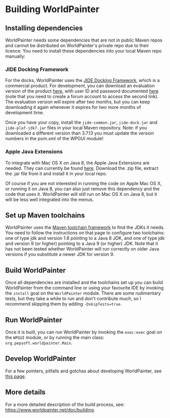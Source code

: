 # Building WorldPainter
## Installing dependencies
WorldPainter needs some dependencies that are not in public Maven repos and cannot be distributed on WorldPainter's private repo due to their licence. You need to install these dependencies into your local Maven repo manually:
### JIDE Docking Framework
For the docks, WorldPainter uses the [JIDE Docking Framework](https://www.jidesoft.com/products/dock.htm), which is a commercial product. For development, you can download an evaluation version of the product [here](https://www.jidesoft.com/evaluation/), with user ID and password documented [here](https://www.jidesoft.com/forum/viewtopic.php?t=10) (note that you need to create a forum account to access the second link). The evaluation version will expire after two months, but you can keep downloading it again whenever it expires for two more months of development time.

Once you have your copy, install the `jide-common.jar`, `jide-dock.jar` and `jide-plaf-jdk7.jar` files in your local Maven repository. Note: if you downloaded a different version than 3.7.13 you must update the version numbers in the pom.xml of the WPGUI module!

### Apple Java Extensions
To integrate with Mac OS X on Java 8, the Apple Java Extensions are needed. They can currently be found [here](https://developer.apple.com/library/archive/samplecode/AppleJavaExtensions/Introduction/Intro.html). Download the .zip file, extract the .jar file from it and install it in your local repo.

Of course if you are not interested in running the code on Apple Mac OS X, or running it on Java 8, you can also just remove this dependency and the code that uses it. WorldPainter will still run on Mac OS X on Java 8, but it will be less well integrated into the menus.

## Set up Maven toolchains
WorldPainter uses the [Maven toolchain framework](https://maven.apache.org/guides/mini/guide-using-toolchains.html) to find the JDKs it needs. You need to follow the instructions on that page to configure two toolchains: one of type jdk and version 1.8 pointing to a Java 8 JDK, and one of type jdk and version 9 (or higher) pointing to a Java 9 (or higher) JDK. Note that it has not been tested whether WorldPainter will run correctly on older Java versions if you substitute a newer JDK for version 9.

## Build WorldPainter
Once all dependencies are installed and the toolchains set up you can build WorldPainter from the command line or using your favourite IDE by invoking the `install` goal on the `WorldPainter` module. There are some rudimentary tests, but they take a while to run and don't contribute much, so I recommend skipping them by adding `-DskipTests=true`.

## Run WorldPainter
Once it is built, you can run WorldPainter by invoking the `exec:exec` goal on the `WPGUI` module, or by running the main class: `org.pepsoft.worldpainter.Main`.

## Develop WorldPainter
For a few pointers, pitfalls and gotchas about developing WorldPainter, see [this page](https://www.worldpainter.net/trac/wiki/DevelopingWorldPainter).

## More details
For a more detailed description of the build process, see: https://www.worldpainter.net/doc/building.